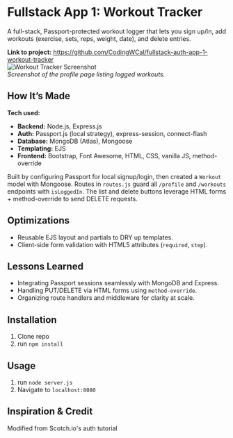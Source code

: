 # Fullstack App 1: Workout Tracker

A full-stack, Passport-protected workout logger that lets you sign up/in, add workouts (exercise, sets, reps, weight, date), and delete entries.

**Link to project:** https://github.com/CodingWCal/fullstack-auth-app-1-workout-tracker  
![Workout Tracker Screenshot](public/img/workout-tracker-screenshot.png)  
*Screenshot of the profile page listing logged workouts.*

## How It’s Made

**Tech used:**  
- **Backend:** Node.js, Express.js  
- **Auth:** Passport.js (local strategy), express-session, connect-flash  
- **Database:** MongoDB (Atlas), Mongoose  
- **Templating:** EJS  
- **Frontend:** Bootstrap, Font Awesome, HTML, CSS, vanilla JS, method-override  

Built by configuring Passport for local signup/login, then created a `Workout` model with Mongoose. Routes in `routes.js` guard all `/profile` and `/workouts` endpoints with `isLoggedIn`. The list and delete buttons leverage HTML forms + method-override to send DELETE requests.

## Optimizations

- Reusable EJS layout and partials to DRY up templates.  
- Client-side form validation with HTML5 attributes (`required`, `step`).  

## Lessons Learned

- Integrating Passport sessions seamlessly with MongoDB and Express.  
- Handling PUT/DELETE via HTML forms using `method-override`.  
- Organizing route handlers and middleware for clarity at scale.

## Installation

1. Clone repo
2. run `npm install`

## Usage

1. run `node server.js`
2. Navigate to `localhost:8080`

## Inspiration & Credit

Modified from Scotch.io's auth tutorial
